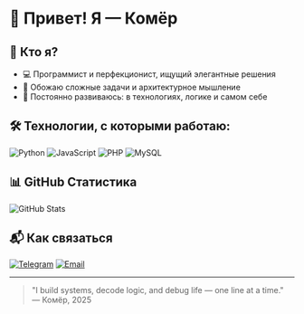 # 👋 Привет! Я — Комёр

## 🧠 Кто я?
- 💻 Программист и перфекционист, ищущий элегантные решения
- 🧩 Обожаю сложные задачи и архитектурное мышление
- 🚀 Постоянно развиваюсь: в технологиях, логике и самом себе

## 🛠️ Технологии, с которыми работаю:
![Python](https://img.shields.io/badge/Python-3776AB?style=for-the-badge&logo=python&logoColor=white)
![JavaScript](https://img.shields.io/badge/JavaScript-F7DF1E?style=for-the-badge&logo=javascript&logoColor=black)
![PHP](https://img.shields.io/badge/PHP-777BB4?style=for-the-badge&logo=php&logoColor=white)
![MySQL](https://img.shields.io/badge/MySQL-4479A1?style=for-the-badge&logo=mysql&logoColor=white)

## 📊 GitHub Статистика
![GitHub Stats](https://github-readme-stats.vercel.app/api?username=komyor09&show_icons=true&theme=radical&hide=stars)

## 📬 Как связаться
[![Telegram](https://img.shields.io/badge/Telegram-2CA5E0?style=for-the-badge&logo=telegram&logoColor=white)](https://t.me/komyor09)
[![Email](https://img.shields.io/badge/Email-D14836?style=for-the-badge&logo=gmail&logoColor=white)](mailto:komyorzaylobiddinov@example.com)

---

> "I build systems, decode logic, and debug life — one line at a time."  
> — Комёр, 2025
